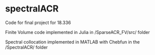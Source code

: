 # spectralACR
Code for final project for 18.336

Finite Volume code implemented in Julia in /SparseACR_FV/src/ folder

Spectral collocation implemented in MATLAB with Chebfun in the /SpectralACR/ folder
